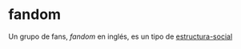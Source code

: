 # fandom

Un grupo de fans, *fandom* en inglés, es un tipo de [estructura-social](estructura-social.md)
